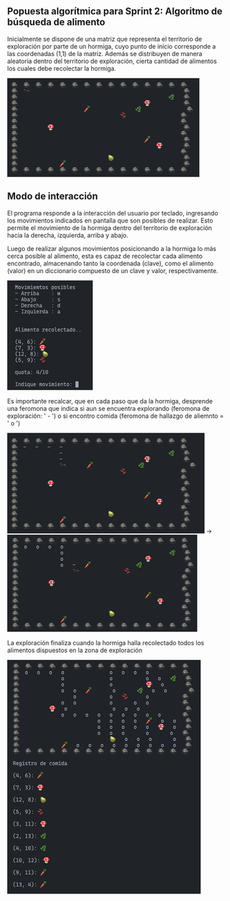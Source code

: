 ## Popuesta algorítmica para Sprint 2: Algoritmo de búsqueda de alimento

Inicialmente se dispone de una matriz que representa el territorio de exploración por parte de un hormiga, cuyo punto de inicio corresponde a las coordenadas (1,1) de la matriz. Además se distribuyen 
de manera aleatoria dentro del territorio de exploración, cierta cantidad de alimentos los cuales debe recolectar la hormiga.

![TERRITORIO](TERRITORIO.png)

## Modo de interacción

El programa responde a la interacción del usuario por teclado, ingresando los movimientos indicados en pantalla que son posibles de realizar. Esto permite el movimiento de la hormiga dentro del territorio
de exploración hacia la derecha, izquierda, arriba y abajo. 

Luego de realizar algunos movimientos posicionando a la hormiga lo más cerca posible al alimento, esta es capaz de recolectar cada alimento encontrado, almacenando tanto la coordenada (clave), como el 
alimento (valor) en un diccionario compuesto de un clave y valor, respectivamente.

![ALIMENTOS RECOLECTADOR Y MOVIMIENTOS](ALIMENTOSyMOVIMIENTOS.png)

Es importante recalcar, que en cada paso que da la hormiga, desprende una feromona que indica si aun se encuentra explorando (feromona de exploración: ' - ') o si encontro comida (feromona de hallazgo 
de aliemnto = ' o ') 

![FEROMONAS1](FEROMONAS1.png) -> ![FEROMONAS2](FEROMONAS2.png)

La exploración finaliza cuando la hormiga halla recolectado todos los alimentos dispuestos en la zona de exploración

![TERMINO](TERMINO.png)
